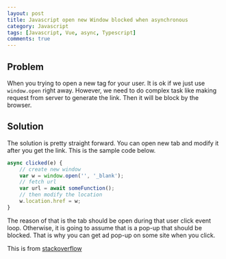 ```yaml
---
layout: post
title: Javascript open new Window blocked when asynchronous
category: Javascript
tags: [Javascript, Vue, async, Typescript]
comments: true
---
```

## Problem
When you trying to open a new tag for your user. It is ok if we just use `window.open` right away. However, we need to do complex task like making request from server to generate the link. Then it will be block by the browser.

## Solution
The solution is pretty straight forward. You can open new tab and modify it after you get the link. This is the sample code below.

```js
async clicked(e) {
    // create new window
    var w = window.open('', '_blank');
    // fetch url
    var url = await someFunction();
    // then modify the location
    w.location.href = w;
}
```

The reason of that is the tab should be open during that user click event loop. Otherwise, it is going to assume that is a pop-up that should be blocked. That is why you can get ad pop-up on some site when you click.

This is from [stackoverflow](https://stackoverflow.com/questions/19026162/javascript-window-open-from-callback)